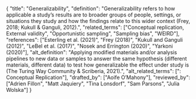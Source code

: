 {
    "title": "Generalizability",
    "definition": "Generalizability refers to how applicable a study’s results are to broader groups of people, settings, or situations they study and how the findings relate to this wider context (Frey, 2018; Kukull & Ganguli, 2012).",
    "related_terms": ["Conceptual replication, External validity", "Opportunistic sampling", "Sampling bias", "WEIRD"],
    "references": ["Esterling et al. (2021)", "Frey (2018)", "Kukull and Ganguli (2012)", "LeBel et al. (2017)", "Nosek and Errington (2020)", "Yarkoni (2020)"],
    "alt_definition": "Applying modified materials and/or analysis pipelines to new data or samples to answer the same hypothesis (different materials, different data) to test how generalizable the effect under study is (The Turing Way Community & Scriberia, 2021).",
    "alt_related_terms": [": Conceptual Replication"],
    "drafted_by": ["Aoife O’Mahony"],
    "reviewed_by": ["Adrien Fillon", "Matt Jaquiery", "Tina Lonsdorf", "Sam Parsons", "Julia Wolska"]
  }
